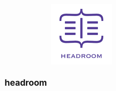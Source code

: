 <p align="center"><img src ="https://github.com/vaclavsvejcar/headroom/blob/master/doc/assets/logo.png?raw=true" width="200" /></p>


# headroom
